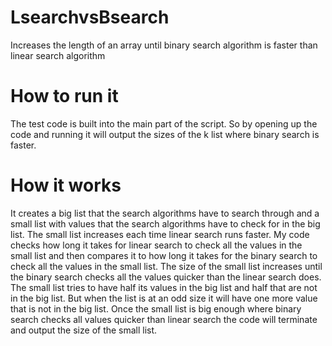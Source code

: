 # LsearchvsBsearch
Increases the length of an array until binary search algorithm is faster than linear search algorithm

# How to run it
The test code is built into the main part of the script. So by opening up the code and running it will output the sizes of the k list where binary search is faster.

# How it works
It creates a big list that the search algorithms have to search through and a small list with values that the search algorithms have to check for in the big list. The small list increases each time linear search runs faster. My code checks how long it takes for linear search to check all the values in the small list and then compares it to how long it takes for the binary search to check all the values in the small list. The size of the small list increases until the binary search checks all the values quicker than the linear search does. The small list tries to have half its values in the big list and half that are not in the big list. But when the list is at an odd size it will have one more value that is not in the big list. Once the small list is big enough where binary search checks all values quicker than linear search the code will terminate and output the size of the small list.

